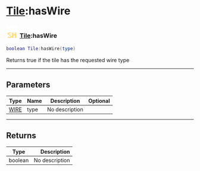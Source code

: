 # [Tile](../tile/README.md):hasWire

### <img src="../../.gitbook/assets/shared.png" width="32" height="32" /> [Tile](../tile/README.md):hasWire

```lua
boolean Tile:hasWire(type)
```

Returns true if the tile has the requested wire type<br>

-----------------
## Parameters

| Type   | Name | Description | Optional |
| ------ | ---- | ----------- | -------: |
| [WIRE](../wire/README.md) | type | No description |  |

-----------------
## Returns

| Type   | Description |
| ------ | ----------: |
| boolean | No description |
